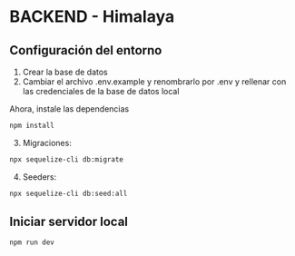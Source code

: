# BACKEND - Himalaya

## Configuración del entorno

1. Crear la base de datos
2. Cambiar el archivo .env.example y renombrarlo por .env y rellenar con las credenciales de la base de datos local

Ahora, instale las dependencias

```bash
npm install
```

3. Migraciones:

```bash
npx sequelize-cli db:migrate
```

4. Seeders:

```bash
npx sequelize-cli db:seed:all
```

## Iniciar servidor local

```bash
npm run dev
```



